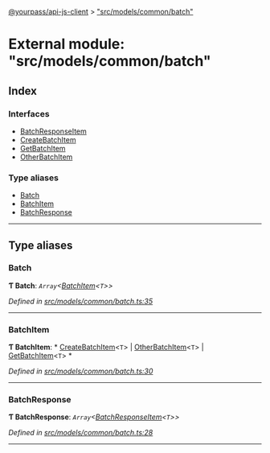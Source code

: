 [@yourpass/api-js-client](../README.md) > ["src/models/common/batch"](../modules/_src_models_common_batch_.md)

# External module: "src/models/common/batch"

## Index

### Interfaces

* [BatchResponseItem](../interfaces/_src_models_common_batch_.batchresponseitem.md)
* [CreateBatchItem](../interfaces/_src_models_common_batch_.createbatchitem.md)
* [GetBatchItem](../interfaces/_src_models_common_batch_.getbatchitem.md)
* [OtherBatchItem](../interfaces/_src_models_common_batch_.otherbatchitem.md)

### Type aliases

* [Batch](_src_models_common_batch_.md#batch)
* [BatchItem](_src_models_common_batch_.md#batchitem)
* [BatchResponse](_src_models_common_batch_.md#batchresponse)

---

## Type aliases

<a id="batch"></a>

###  Batch

**Ƭ Batch**: *`Array`<[BatchItem](_src_models_common_batch_.md#batchitem)<`T`>>*

*Defined in [src/models/common/batch.ts:35](https://github.com/yourpass/yourpass-api-js-client/blob/b6d366f/src/models/common/batch.ts#L35)*

___
<a id="batchitem"></a>

###  BatchItem

**Ƭ BatchItem**: * [CreateBatchItem](../interfaces/_src_models_common_batch_.createbatchitem.md)<`T`> &#124; [OtherBatchItem](../interfaces/_src_models_common_batch_.otherbatchitem.md)<`T`> &#124; [GetBatchItem](../interfaces/_src_models_common_batch_.getbatchitem.md)<`T`>
*

*Defined in [src/models/common/batch.ts:30](https://github.com/yourpass/yourpass-api-js-client/blob/b6d366f/src/models/common/batch.ts#L30)*

___
<a id="batchresponse"></a>

###  BatchResponse

**Ƭ BatchResponse**: *`Array`<[BatchResponseItem](../interfaces/_src_models_common_batch_.batchresponseitem.md)<`T`>>*

*Defined in [src/models/common/batch.ts:28](https://github.com/yourpass/yourpass-api-js-client/blob/b6d366f/src/models/common/batch.ts#L28)*

___

